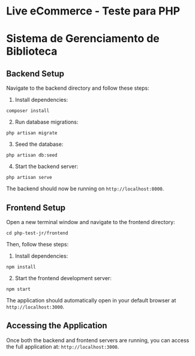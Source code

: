# Live eCommerce - Teste para PHP

# Sistema de Gerenciamento de Biblioteca

## Backend Setup

Navigate to the backend directory and follow these steps:

1. Install dependencies:

`composer install`

2. Run database migrations:

`php artisan migrate`

3. Seed the database:

`php artisan db:seed`

4. Start the backend server:

`php artisan serve`

The backend should now be running on `http://localhost:8000`.

## Frontend Setup

Open a new terminal window and navigate to the frontend directory:

`cd php-test-jr/frontend`

Then, follow these steps:

1. Install dependencies:

`npm install`

2. Start the frontend development server:

`npm start`

The application should automatically open in your default browser at `http://localhost:3000`.

## Accessing the Application

Once both the backend and frontend servers are running, you can access the full application at: `http://localhost:3000`.
